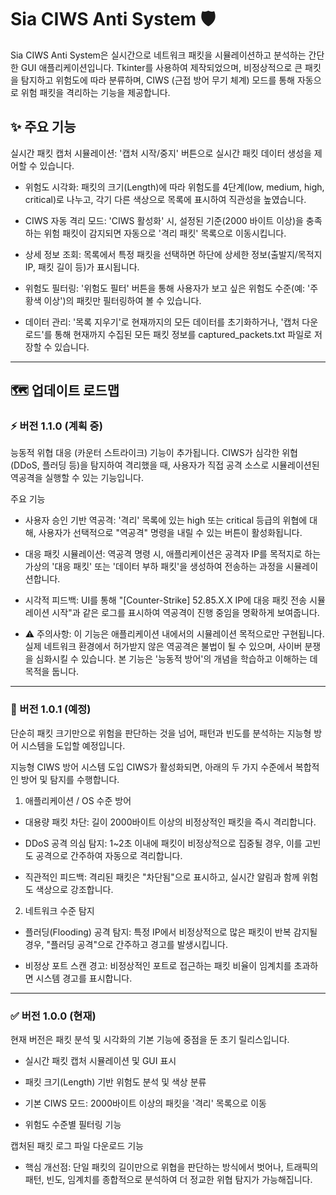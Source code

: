 
# Sia CIWS Anti System 🛡️
Sia CIWS Anti System은 실시간으로 네트워크 패킷을 시뮬레이션하고 분석하는 간단한 GUI 애플리케이션입니다. Tkinter를 사용하여 제작되었으며, 비정상적으로 큰 패킷을 탐지하고 위험도에 따라 분류하며, CIWS (근접 방어 무기 체계) 모드를 통해 자동으로 위험 패킷을 격리하는 기능을 제공합니다.

## ✨ 주요 기능
실시간 패킷 캡처 시뮬레이션: '캡처 시작/중지' 버튼으로 실시간 패킷 데이터 생성을 제어할 수 있습니다.

- 위험도 시각화: 패킷의 크기(Length)에 따라 위험도를 4단계(low, medium, high, critical)로 나누고, 각기 다른 색상으로 목록에 표시하여 직관성을 높였습니다.

- CIWS 자동 격리 모드: 'CIWS 활성화' 시, 설정된 기준(2000 바이트 이상)을 충족하는 위험 패킷이 감지되면 자동으로 '격리 패킷' 목록으로 이동시킵니다.

- 상세 정보 조회: 목록에서 특정 패킷을 선택하면 하단에 상세한 정보(출발지/목적지 IP, 패킷 길이 등)가 표시됩니다.

- 위험도 필터링: '위험도 필터' 버튼을 통해 사용자가 보고 싶은 위험도 수준(예: '주황색 이상')의 패킷만 필터링하여 볼 수 있습니다.

- 데이터 관리: '목록 지우기'로 현재까지의 모든 데이터를 초기화하거나, '캡처 다운로드'를 통해 현재까지 수집된 모든 패킷 정보를 captured_packets.txt 파일로 저장할 수 있습니다.


---

## 🗺️ 업데이트 로드맵

### ⚡ 버전 1.1.0 (계획 중)
능동적 위협 대응 (카운터 스트라이크) 기능이 추가됩니다. CIWS가 심각한 위협(DDoS, 플러딩 등)을 탐지하여 격리했을 때, 사용자가 직접 공격 소스로 시뮬레이션된 역공격을 실행할 수 있는 기능입니다.

주요 기능
- 사용자 승인 기반 역공격: '격리' 목록에 있는 high 또는 critical 등급의 위협에 대해, 사용자가 선택적으로 "역공격" 명령을 내릴 수 있는 버튼이 활성화됩니다.

- 대응 패킷 시뮬레이션: 역공격 명령 시, 애플리케이션은 공격자 IP를 목적지로 하는 가상의 '대응 패킷' 또는 '데이터 부하 패킷'을 생성하여 전송하는 과정을 시뮬레이션합니다.

- 시각적 피드백: UI를 통해 "[Counter-Strike] 52.85.X.X IP에 대응 패킷 전송 시뮬레이션 시작"과 같은 로그를 표시하여 역공격이 진행 중임을 명확하게 보여줍니다.

- ⚠️ 주의사항: 이 기능은 애플리케이션 내에서의 시뮬레이션 목적으로만 구현됩니다. 실제 네트워크 환경에서 허가받지 않은 역공격은 불법이 될 수 있으며, 사이버 분쟁을 심화시킬 수 있습니다. 본 기능은 '능동적 방어'의 개념을 학습하고 이해하는 데 목적을 둡니다.

---

### 🚀 버전 1.0.1 (예정)
단순히 패킷 크기만으로 위험을 판단하는 것을 넘어, 패턴과 빈도를 분석하는 지능형 방어 시스템을 도입할 예정입니다.

지능형 CIWS 방어 시스템 도입
CIWS가 활성화되면, 아래의 두 가지 수준에서 복합적인 방어 및 탐지를 수행합니다.

1. 애플리케이션 / OS 수준 방어

- 대용량 패킷 차단: 길이 2000바이트 이상의 비정상적인 패킷을 즉시 격리합니다.

- DDoS 공격 의심 탐지: 1~2초 이내에 패킷이 비정상적으로 집중될 경우, 이를 고빈도 공격으로 간주하여 자동으로 격리합니다.

- 직관적인 피드백: 격리된 패킷은 "차단됨"으로 표시하고, 실시간 알림과 함께 위험도 색상으로 강조합니다.

2. 네트워크 수준 탐지

- 플러딩(Flooding) 공격 탐지: 특정 IP에서 비정상적으로 많은 패킷이 반복 감지될 경우, "플러딩 공격"으로 간주하고 경고를 발생시킵니다.

- 비정상 포트 스캔 경고: 비정상적인 포트로 접근하는 패킷 비율이 임계치를 초과하면 시스템 경고를 표시합니다.

---

### ✅ 버전 1.0.0 (현재)
현재 버전은 패킷 분석 및 시각화의 기본 기능에 중점을 둔 초기 릴리스입니다.

- 실시간 패킷 캡처 시뮬레이션 및 GUI 표시

- 패킷 크기(Length) 기반 위험도 분석 및 색상 분류

- 기본 CIWS 모드: 2000바이트 이상의 패킷을 '격리' 목록으로 이동

- 위험도 수준별 필터링 기능

캡처된 패킷 로그 파일 다운로드 기능
- 핵심 개선점: 단일 패킷의 길이만으로 위협을 판단하는 방식에서 벗어나, 트래픽의 패턴, 빈도, 임계치를 종합적으로 분석하여 더 정교한 위협 탐지가 가능해집니다.
